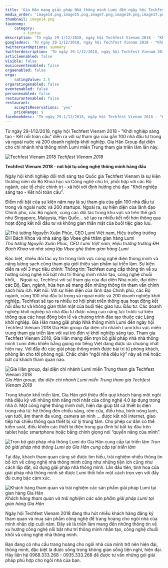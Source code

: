 ```yaml
---
title: 'Gia Hân mang giải pháp Nhà thông minh Lumi đến ngày hội Techfest Vienam 2018'
media_order: 'image14.png,image15.png,image7.png,image19.png,image17.png'
thumbnail: image14.png
taxonomy:
    category:
        - tintuc
description: 'Từ ngày 29-1/12/2018, ngày hội Techfest Vienam 2018 - "Khởi nghiệp sáng tạo - Kết nối toàn cầu" diễn ra với sự tham gia của gần 100 nhà đầu tư trong và ngoài nước và 200 doanh nghiệp khởi nghiệp. Gia Hân Group đại diện cho chi nhánh nhà thông minh Lumi miền Trung tham gia triển lãm lần này.'
googledesc: 'Từ ngày 29-1/12/2018, ngày hội Techfest Vienam 2018 - "Khởi nghiệp sáng tạo - Kết nối toàn cầu" diễn ra với sự tham gia của gần 100 nhà đầu tư trong và ngoài nước và 200 doanh nghiệp khởi nghiệp. Gia Hân Group đại diện cho chi nhánh nhà thông minh Lumi miền Trung tham gia triển lãm lần này.'
twittercardoptions: summary
twitterdescription: 'Từ ngày 29-1/12/2018, ngày hội Techfest Vienam 2018 - "Khởi nghiệp sáng tạo - Kết nối toàn cầu" diễn ra với sự tham gia của gần 100 nhà đầu tư trong và ngoài nước và 200 doanh nghiệp khởi nghiệp. Gia Hân Group đại diện cho chi nhánh nhà thông minh Lumi miền Trung tham gia triển lãm lần này.'
articleenabled: false
visible: false
musiceventenabled: false
orgaenabled: false
orga:
    ratingValue: 2.5
orgaratingenabled: false
eventenabled: false
personenabled: false
restaurantenabled: false
restaurant:
    acceptsReservations: 'yes'
    priceRange: $
facebookdesc: 'Từ ngày 29-1/12/2018, ngày hội Techfest Vienam 2018 - "Khởi nghiệp sáng tạo - Kết nối toàn cầu" diễn ra với sự tham gia của gần 100 nhà đầu tư trong và ngoài nước và 200 doanh nghiệp khởi nghiệp. Gia Hân Group đại diện cho chi nhánh nhà thông minh Lumi miền Trung tham gia triển lãm lần này.'
---
```


Từ ngày 29-1/12/2018, ngày hội Techfest Vienam 2018 - "Khởi nghiệp sáng tạo - Kết nối toàn cầu" diễn ra với sự tham gia của gần 100 nhà đầu tư trong và ngoài nước và 200 doanh nghiệp khởi nghiệp. Gia Hân Group đại diện cho chi nhánh nhà thông minh Lumi miền Trung tham gia triển lãm lần này.


![Techfest Vienam 2018](image14.png)
_Techfest Vienam 2018_

**Techfest Vienam 2018 - nơi hội tụ công nghệ thông minh hàng đầu**

Ngày hội khởi nghiệp đổi mới sáng tạo Quốc gia Techfest Vienam là sự kiện thường niên do Bộ Khoa học và Công nghệ chủ trì, phối hợp với các Bộ ngành, các tổ chức chính trị - xã hội với định hướng chủ đạo "Khởi nghiệp sáng tạo - Kết nối toàn cầu". 

Điểm nổi bật của sự kiện năm nay là sự tham gia của gần 100 nhà đầu tư trong và ngoài nước và 200 startups. Ngoài ra, sự hiện diện của lãnh đạo Chính phủ, các Bộ ngành, cùng các đối tác trong khu vực và trên thế giới như Singapore, Malaysia, Hàn Quốc… sẽ tạo ra nhiều kết nối hơn thông qua hoạt động kết nối đầu tư và không gian thân mật của buổi tiệc giao lưu.

![Thủ tướng Nguyễn Xuân Phúc, CEO Lumi Việt nam, Hiệu trưởng trường ĐH Bách Khoa và nhà sáng lập Vbee ghé thăm gian hàng Lumi](image15.png)
_Thủ tướng Nguyễn Xuân Phúc, CEO Lumi Việt nam, Hiệu trưởng trường ĐH Bách Khoa và nhà sáng lập Vbee ghé thăm gian hàng Lumi_

Đặc biệt, nhiều đối tác uy tín trong lĩnh vực công nghệ điện thông minh và năng lượng sạch cũng tham gia giới thiệu sản phẩm tại triển lãm. Sự kiện diễn ra với 3 mục tiêu chính:
Thông tin: Techfest cung cấp thông tin về xu hướng công nghệ nổi bật như trí thông minh nhân tạo, công nghệ chuỗi khối,… Ngoài ra, Techfest với sự tham gia của đại diện Nhà nước, đại diện các Bộ, Ban, ngành, hứa hẹn sẽ mang đến những thông tin tham vấn chính sách hữu ích. 
Kết nối: Với sự hiện diện của lãnh đạo Chính phủ, các Bộ ngành, cùng 100 nhà đầu tư trong và ngoài nước và 200 doanh nghiệp khởi nghiệp, Techfest sẽ tạo ra nhiều cơ hội phát triển thông qua hoạt động kết nối đầu tư và không gian thân mật của buổi tiệc giao lưu.
Đầu tư: Các doanh nghiệp khởi nghiệp và nhà đầu tư được nâng cao năng lực trước sự kiện thông qua các hoạt động bên lề và chương trình đào tạo thuộc các Làng khởi nghiệp.
Gia Hân mang giải pháp Nhà thông minh Lumi đến ngày hội Techfest Vienam 2018 
Gia Hân group đại diện chi nhánh Lumi khu vực miền trung tham gia triển lãm với vai trò đơn vị khởi nghiệp sáng tạo. Tham gia Techfest Vienam 2018, Gia Hân mang đến trọn bộ giải pháp nhà nhà thông minh Lumi điều khiển bằng giọng nói tiếng Việt đang được ưa chuộng nhất hiện nay. Với đầy đủ các giải pháp thông minh được bài trí từ phòng khách, phòng ăn cho tới phòng ngủ. Chắc chắn “ngôi nhà diệu kỳ” này sẽ mê hoặc bất cứ khách tham quan nào.

![Gia Hân group, đại diện chi nhánh Lumi miền Trung tham gia Techfest Vienam 2018](image7.png)
_Gia Hân group, đại diện chi nhánh Lumi miền Trung tham gia Techfest Vienam 2018_

Trong khuôn khổ triển lãm, Gia Hân giới thiệu đến quý khách hàng một ngôi nhà diệu kỳ với những tính năng mới nhất của công nghệ 4.0 áp dụng trong nhà ở. Một công nghệ thông minh mới, hiện đại giúp tất cả thiết bị điện trong nhà từ: hệ thống đèn chiếu sáng,  rèm cửa, điều hòa, bình nóng lạnh, van tưới, âm thanh đa vùng, camera an ninh ... được kết nối internet, giao tiếp hai chiều thông qua thiết bị xử lý trung tâm. Cho phép cư dân có thể kiểm soát, điều khiển các thiết bị điện trong gia đình từ bất kỳ đâu trên tablet hoặc smartphone hoặc bằng chính giọng nói “quyền năng của mình”. 

![Trọn bộ giải pháp nhà thông Lumi do Gia Hân cung cấp tại triển lãm](image19.png)
_Trọn bộ giải pháp nhà thông Lumi do Gia Hân cung cấp tại triển lãm_

Tại đây, khách tham quan cũng sẽ được tìm hiểu, trải nghiệm nhiều thông tin bổ ích về công nghệ nhà thông minh cũng như những tiện ích cũng như cách lắp đặt, sử dụng giải pháp nhà thông minh. Lần đầu tiên, tinh hoa của giải pháp nhà thông minh sẽ được Lumi thổi hồn một cách trọn vẹn với đầy đủ cung bậc cảm xúc. 

![Khách hàng tham quan và trải nghiệm các sản phẩm giải pháp Lumi tại gian hàng Gia Hân](image17.png)
_Khách hàng tham quan và trải nghiệm các sản phẩm giải pháp Lumi tại gian hàng Gia Hân_

Ngày hội Techfest Vienam 2018 đang thu hút nhiều khách hàng đăng ký tham quan và mua sản phẩm công nghệ để trang hoàng cho ngôi nhà của mình nhân dịp cuối năm. Đây sẽ là triển lãm mang đến những thông tin về xu hướng công nghệ nổi bật như trí thông minh nhân tạo, công nghệ chuỗi khối và công nghệ nhà thông minh.

Bạn đang có nhu cầu trang hoàng cho ngôi nhà của mình trở nên hiện đại, thông minh, đặc biệt là được sống trong không gian sống tiện nghi, hiện đại. Hãy liên hệ 0968.333.268 - 0935.333.268 để được tư vấn những gói giải pháp phù hợp cho ngôi nhà của bạn.

